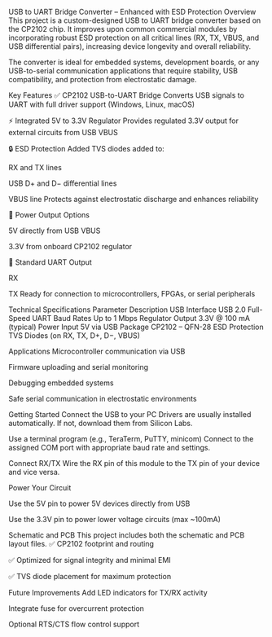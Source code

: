 USB to UART Bridge Converter – Enhanced with ESD Protection
Overview
This project is a custom-designed USB to UART bridge converter based on the CP2102 chip. It improves upon common commercial modules by incorporating robust ESD protection on all critical lines (RX, TX, VBUS, and USB differential pairs), increasing device longevity and overall reliability.

The converter is ideal for embedded systems, development boards, or any USB-to-serial communication applications that require stability, USB compatibility, and protection from electrostatic damage.

Key Features
✅ CP2102 USB-to-UART Bridge
Converts USB signals to UART with full driver support (Windows, Linux, macOS)

⚡ Integrated 5V to 3.3V Regulator
Provides regulated 3.3V output for external circuits from USB VBUS

🔒 ESD Protection Added
TVS diodes added to:

RX and TX lines

USB D+ and D− differential lines

VBUS line
Protects against electrostatic discharge and enhances reliability

🔌 Power Output Options

5V directly from USB VBUS

3.3V from onboard CP2102 regulator

🔄 Standard UART Output

RX

TX
Ready for connection to microcontrollers, FPGAs, or serial peripherals

Technical Specifications
Parameter	Description
USB Interface	USB 2.0 Full-Speed
UART Baud Rates	Up to 1 Mbps
Regulator Output	3.3V @ 100 mA (typical)
Power Input	5V via USB
Package	CP2102 – QFN-28
ESD Protection	TVS Diodes (on RX, TX, D+, D−, VBUS)

Applications
Microcontroller communication via USB

Firmware uploading and serial monitoring

Debugging embedded systems

Safe serial communication in electrostatic environments

Getting Started
Connect the USB to your PC
Drivers are usually installed automatically. If not, download them from Silicon Labs.

Use a terminal program (e.g., TeraTerm, PuTTY, minicom)
Connect to the assigned COM port with appropriate baud rate and settings.

Connect RX/TX
Wire the RX pin of this module to the TX pin of your device and vice versa.

Power Your Circuit

Use the 5V pin to power 5V devices directly from USB

Use the 3.3V pin to power lower voltage circuits (max ~100mA)

Schematic and PCB
This project includes both the schematic and PCB layout files.
✅ CP2102 footprint and routing

✅ Optimized for signal integrity and minimal EMI

✅ TVS diode placement for maximum protection


Future Improvements
Add LED indicators for TX/RX activity

Integrate fuse for overcurrent protection

Optional RTS/CTS flow control support